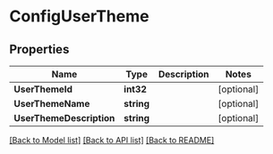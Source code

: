 # ConfigUserTheme

## Properties
Name | Type | Description | Notes
------------ | ------------- | ------------- | -------------
**UserThemeId** | **int32** |  | [optional] 
**UserThemeName** | **string** |  | [optional] 
**UserThemeDescription** | **string** |  | [optional] 

[[Back to Model list]](../README.md#documentation-for-models) [[Back to API list]](../README.md#documentation-for-api-endpoints) [[Back to README]](../README.md)


